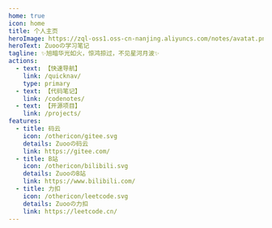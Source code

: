 ```yaml
---
home: true
icon: home
title: 个人主页
heroImage: https://zql-oss1.oss-cn-nanjing.aliyuncs.com/notes/avatat.png
heroText: Zuooの学习笔记
tagline: ✨旭暗华光如火，惊鸿掠过，不见星河月波✨
actions:
  - text: 【快速导航】
    link: /quicknav/
    type: primary
  - text: 【代码笔记】
    link: /codenotes/
  - text: 【开源项目】
    link: /projects/
features:
  - title: 码云
    icon: /othericon/gitee.svg
    details: Zuooの码云
    link: https://gitee.com/
  - title: B站
    icon: /othericon/bilibili.svg
    details: ZuooのB站
    link: https://www.bilibili.com/
  - title: 力扣
    icon: /othericon/leetcode.svg
    details: Zuooの力扣
    link: https://leetcode.cn/
---
```

